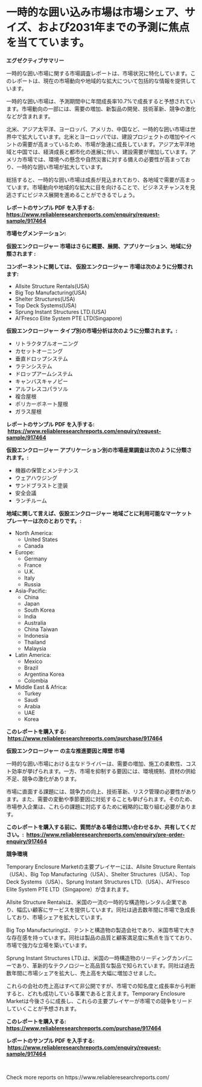<p><h1>一時的な囲い込み市場は市場シェア、サイズ、および2031年までの予測に焦点を当てています。</h1></p><p><strong>エグゼクティブサマリー</strong></p>
<p><p>一時的な囲い市場に関する市場調査レポートは、市場状況に特化しています。このレポートは、現在の市場動向や地域的な拡大について包括的な情報を提供しています。</p><p>一時的な囲い市場は、予測期間中に年間成長率10.7%で成長すると予想されています。市場動向の一部には、需要の増加、新製品の開発、技術革新、競争の激化などが含まれます。</p><p>北米、アジア太平洋、ヨーロッパ、アメリカ、中国など、一時的な囲い市場は世界中で拡大しています。北米とヨーロッパでは、建設プロジェクトの増加やイベントの需要が高まっているため、市場が急速に成長しています。アジア太平洋地域と中国では、経済成長と都市化の進展に伴い、建設需要が増加しています。アメリカ市場では、環境への懸念や自然災害に対する備えの必要性が高まっており、一時的な囲い市場が拡大しています。</p><p>総括すると、一時的な囲い市場は成長が見込まれており、各地域で需要が高まっています。市場動向や地域的な拡大に目を向けることで、ビジネスチャンスを見逃さずにビジネス展開を進めることができるでしょう。</p></p>
<p><strong>レポートのサンプル PDF を入手する: <a href="https://www.reliableresearchreports.com/enquiry/request-sample/917464">https://www.reliableresearchreports.com/enquiry/request-sample/917464</a></strong></p>
<p><strong>市場セグメンテーション:</strong></p>
<p><strong> 仮設エンクロージャー 市場はさらに概要、展開、アプリケーション、地域に分類されます :</strong></p>
<p><strong>コンポーネントに関しては、 仮設エンクロージャー 市場は次のように分類されます: &nbsp;</strong></p>
<p><ul><li>Allsite Structure Rentals(USA)</li><li>Big Top Manufacturing(USA)</li><li>Shelter Structures(USA)</li><li>Top Deck Systems(USA)</li><li>Sprung Instant Structures LTD.(USA)</li><li>Al’Fresco Elite System PTE LTD(Singapore)</li></ul></p>
<p><strong> 仮設エンクロージャー タイプ別の市場分析は次のように分類されます。:</strong></p>
<p><ul><li>リトラクタブルオーニング</li><li>カセットオーニング</li><li>垂直ドロップシステム</li><li>ラテンシステム</li><li>ドロップアームシステム</li><li>キャンバスキャノピー</li><li>アルフレスコパラソル</li><li>複合屋根</li><li>ポリカーボネート屋根</li><li>ガラス屋根</li></ul></p>
<p><strong>レポートのサンプル PDF を入手する: &nbsp;<a href="https://www.reliableresearchreports.com/enquiry/request-sample/917464">https://www.reliableresearchreports.com/enquiry/request-sample/917464</a></strong></p>
<p><strong> 仮設エンクロージャー アプリケーション別の市場産業調査は次のように分類されます。:</strong></p>
<p><ul><li>機器の保管とメンテナンス</li><li>ウェアハウジング</li><li>サンドブラストと塗装</li><li>安全会議</li><li>ランチルーム</li></ul></p>
<p><strong>地域に関して言えば、仮設エンクロージャー 地域ごとに利用可能なマーケットプレーヤーは次のとおりです。:</strong></p>
<p><ul>
    <li>
        North America:
        <ul>
            <li>United States</li>
            <li>Canada</li>
        </ul>
    </li>
    <li>
        Europe:
        <ul>
            <li>Germany</li>
            <li>France</li>
            <li>U.K.</li>
            <li>Italy</li>
            <li>Russia</li>
        </ul>
    </li>
    <li>
        Asia-Pacific:
        <ul>
            <li>China</li>
            <li>Japan</li>
            <li>South Korea</li>
            <li>India</li>
            <li>Australia</li>
            <li>China Taiwan</li>
            <li>Indonesia</li>
            <li>Thailand</li>
            <li>Malaysia</li>
        </ul>
    </li>
    <li>
        Latin America:
        <ul>
            <li>Mexico</li>
            <li>Brazil</li>
            <li>Argentina Korea</li>
            <li>Colombia</li>
        </ul>
    </li>
    <li>
        Middle East & Africa:
        <ul>
            <li>Turkey</li>
            <li>Saudi</li>
            <li>Arabia</li>
            <li>UAE</li>
            <li>Korea</li>
        </ul>
    </li>
    </ul></p>
<p><strong>このレポートを購入する: &nbsp;<a href="https://www.reliableresearchreports.com/purchase/917464">https://www.reliableresearchreports.com/purchase/917464</a></strong></p>
<p><strong>仮設エンクロージャー の主な推進要因と障壁 市場</strong></p>
<p><p>一時的な囲い市場における主なドライバーは、需要の増加、施工の柔軟性、コスト効率が挙げられます。一方、市場を抑制する要因には、環境規制、資材の供給不足、競争の激化があります。</p><p>市場に直面する課題には、競争力の向上、技術革新、リスク管理の必要性があります。また、需要の変動や季節要因に対処することも挙げられます。そのため、市場参入企業は、これらの課題に対応するために戦略的に取り組む必要があります。</p></p>
<p><strong>このレポートを購入する前に、質問がある場合は問い合わせるか、共有してください。:&nbsp; <a href="https://www.reliableresearchreports.com/enquiry/pre-order-enquiry/917464">https://www.reliableresearchreports.com/enquiry/pre-order-enquiry/917464</a></strong></p>
<p><strong>競争環境</strong></p>
<p><p>Temporary Enclosure Marketの主要プレイヤーには、Allsite Structure Rentals（USA）、Big Top Manufacturing（USA）、Shelter Structures（USA）、Top Deck Systems（USA）、Sprung Instant Structures LTD.（USA）、Al’Fresco Elite System PTE LTD（Singapore）が含まれます。</p><p>Allsite Structure Rentalsは、米国の一流の一時的な構造物レンタル企業であり、幅広い顧客にサービスを提供しています。同社は過去数年間に市場で急成長しており、市場シェアを拡大しています。 </p><p>Big Top Manufacturingは、テントと構造物の製造会社であり、米国市場で大きな存在感を持っています。同社は製品の品質と顧客満足度に焦点を当てており、市場で強力な立場を築いています。</p><p>Sprung Instant Structures LTD.は、米国の一時構造物のリーディングカンパニーであり、革新的なテクノロジーと高品質な製品で知られています。同社は過去数年間に市場シェアを拡大し、売上高を大幅に増加させました。</p><p>これらの会社の売上高はすべて非公開ですが、市場での知名度と成長率から判断すると、どれも成功している事業であると言えます。Temporary Enclosure Marketは今後さらに成長し、これらの主要プレイヤーが市場での競争をリードしていくことが予想されます。</p></p>
<p><strong>このレポートを購入する: &nbsp; <a href="https://www.reliableresearchreports.com/purchase/917464">https://www.reliableresearchreports.com/purchase/917464</a></strong></p>
<p><strong>レポートのサンプル PDF を入手する: &nbsp;<a href="https://www.reliableresearchreports.com/enquiry/request-sample/917464">https://www.reliableresearchreports.com/enquiry/request-sample/917464</a></strong><strong></strong></p>
<p>&nbsp;</p>
<p>Check more reports on https://www.reliableresearchreports.com/</p>
